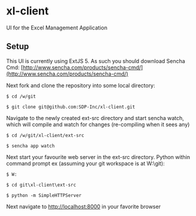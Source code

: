 # xl-client
UI for the Excel Management Application

## Setup
This UI is currently using ExtJS 5. As such you should download Sencha Cmd: [http://www.sencha.com/products/sencha-cmd/](http://www.sencha.com/products/sencha-cmd/)

Next fork and clone the repository into some local directory:
<pre><code>$ cd /w/git</code></pre>
<pre><code>$ git clone git@github.com:SDP-Inc/xl-client.git</code></pre>

Navigate to the newly created ext-src directory and start sencha watch, which will compile and watch for changes (re-compiling when it sees any)
<pre><code>$ cd /w/git/xl-client/ext-src</code></pre>
<pre><code>$ sencha app watch</code></pre>

Next start your favourite web server in the ext-src directory. Python within command prompt ex (assuming your git workspace is at W:\git\):
<pre><code>$ W:</code></pre>
<pre><code>$ cd git\xl-client\ext-src</code></pre>
<pre><code>$ python -m SimpleHTTPServer</code></pre>

Next navigate to [http://localhost:8000](http://localhost:8000) in your favorite browser

